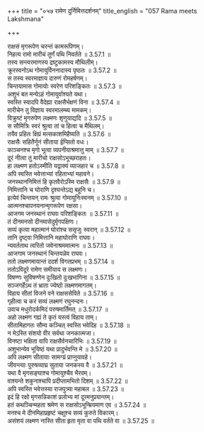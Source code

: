 +++
title = "०५७ रामेण दुर्निमित्तदर्शनम्"
title_english = "057 Rama meets Lakshmana"

+++

राक्षसं मृगरूपेण चरन्तं कामरूपिणम्।  
निहत्य रामो मारीचं तूर्णं पथि निवर्तते ॥ 3.57.1 ॥   
तस्य सन्त्वरमाणस्य द्रष्टुकामस्य मौथिलीम्।  
क्रूरस्वनोऽथ गोमायुर्विननादास्य पृष्ठतः ॥ 3.57.2 ॥   
स तस्य स्वरमाज्ञाय दारुणं रोमहर्षणम्।  
चिन्तयामास गोमायोः स्वरेण परिशङ्कितः ॥ 3.57.3 ॥   
अशुभं बत मन्येऽहं गोमायुर्वाश्यते यथा।  
स्वस्ति स्यादपि वैदेह्या राक्षसैर्भक्षणं विना ॥ 3.57.4 ॥   
मारीचेन तु विज्ञाय स्वरमालम्ब्य मामकम्।  
विक्रुष्टं मृगरुपेण लक्ष्मणः शृणुयाद्यदि ॥ 3.57.5 ॥   
स सौमित्रिः स्वरं श्रुत्वा तां च हित्वा च मैथिलम्।  
तयैव प्रहितः क्षिप्रं मत्सकाशमिहैष्यति ॥ 3.57.6 ॥   
राक्षसैः सहितैर्नूनं सीताया ईप्सितो वधः।  
काञ्चनश्च मृगो भूत्वा व्यपनीयाश्रमात्तु माम् ॥ 3.57.7 ॥   
दूरं नीत्वा तु मारीचो राक्षसोऽभूच्छराहतः।  
हा लक्ष्मण हतोऽस्मीति यद्वाक्यं व्याजहार च ॥ 3.57.8 ॥   
अपि स्वस्ति भवेत्ताभ्यां रहिताभ्यां महावने।  
जनस्थाननिमित्तं हि कृतवैरोऽस्मि राक्षसैः ॥ 3.57.9 ॥   
निमित्तानि च घोराणि दृश्यन्तेऽद्य बहूनि च।  
इत्येवं चिन्तयन् रामः श्रुत्वा गोमायुनिःस्वनम् ॥ 3.57.10 ॥   
आत्मनश्चापनयनान्मृगरूपेण रक्षसा।  
आजगम जनस्थानं राघवः परिशङ्कितः ॥ 3.57.11 ॥   
तं दीनमनसो दीनमासेदुर्मृगपक्षिणः।  
सव्यं कृत्वा महात्मानं घोरांश्च ससृजुः स्वरान् ॥ 3.57.12 ॥   
तानि दृष्ट्वा निमित्तानि महाघोराणि राघवः।  
न्यवर्तताथ त्वरितो जवेनाश्रममात्मनः ॥ 3.57.13 ॥   
आजगाम जनस्थानं चिन्तयन्नेव राघवः।  
ततो लक्ष्मणमायान्तं ददर्श विगतप्रभम् ॥ 3.57.14 ॥   
ततोऽविदूरे रामेण समीयाय स लक्ष्मणः।  
विषण्णः सुविषण्णेन दुःखितो दुःखभागिना ॥ 3.57.15 ॥   
सञ्जगर्हेऽथ तं भ्राता ज्येष्ठो लक्ष्मणमागतम्।  
विहाय सीतां विजने वने राक्षससेविते ॥ 3.57.16 ॥   
गृहीत्वा च करं सव्यं लक्ष्मणं रघुनन्दनः।  
उवाच मधुरोदर्कमिदं परुषमार्तिमत् ॥ 3.57.17 ॥   
अहो लक्ष्मण गह्यं ते कृतं यस्त्वं विहाय ताम्।  
सीतामिहागतः सौम्य कञ्चित् स्वस्ति भवेदिह ॥ 3.57.18 ॥   
न मेऽस्ति संशयो वीर सर्वथा जनकात्मजा।  
विनष्टा भक्षिता वापि राक्षसैर्वनचारिभिः ॥ 3.57.19 ॥   
अशुभान्येव भूयिष्ठं यथा प्रादुर्भवन्ति मे ॥ 3.57.20 ॥   
अपि लक्ष्मण सीतायाः सामग्य्रं प्राप्नुयावहे।  
जीवन्त्याः पुरुषव्याघ्र सुताया जनकस्य वै ॥ 3.57.21 ॥   
यथा वै मृगसङ्घाश्च गोमायुश्चैव भैरवम्।  
वाश्यन्ते शकुनाश्चापि प्रदीप्तामभितो दिशम् ॥ 3.57.22 ॥   
अपि स्वस्ति भवेत्तस्या राजपुत्र्या महाबल ॥ 3.57.23 ॥   
इदं हि रक्षो मृगसन्निकाशं प्रलोभ्य मां दूरमनुप्रयान्तम्।  
हतं कथञ्चिन्महता श्रमेण स राक्षसोऽभून्म्रियमाण एव ॥ 3.57.24 ॥   
मनश्च मे दीनमिहाप्रहृष्टं चक्षुश्च सव्यं कुरुते विकारम्।  
असंशयं लक्ष्मण नास्ति सीता हृता मृता वा पथि वर्तते वा ॥ 3.57.25 ॥   
